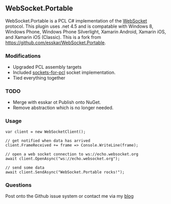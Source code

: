 ## WebSocket.Portable

WebSocket.Portable is a PCL C# implementation of the [WebSocket][1] protocol. This plugin uses .net 4.5 and is compatable with Windows 8, Windows Phone, Windows Phone Silverlight, Xamarin Android, Xamarin iOS, and Xamarin iOS (Classic). This is a fork from https://github.com/esskar/WebSocket.Portable.

### Modifications

- Upgraded PCL assembly targets
- Included [sockets-for-pcl](https://github.com/rdavisau/sockets-for-pcl) socket implementation.
- Tied everything together

### TODO

- Merge with esskar ot Publish onto  NuGet.
- Remove abstraction which is no longer needed.

### Usage

    var client = new WebSocketClient();
	
	// get notified when data has arrived
	client.FrameReceived += frame => Console.WriteLine(frame);

	// open a web socket connection to ws://echo.websocket.org
    await client.OpenAsync("ws://echo.websocket.org");

	// send some data
    await client.SendAsync("WebSocket.Portable rocks!");

### Questions

Post onto the Github issue system or contact me via my [blog](http://nicholasventimiglia.com)

[1]: http://www.rfc-editor.org/rfc/rfc6455.txt
[2]: https://jabbr.net/#/rooms/WebSocketPortable
[3]: https://jabbr.net/
